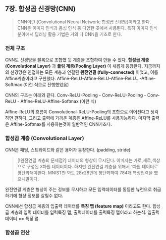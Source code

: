 ## 7장. 합성곱 신경망(CNN)
> CNN이란 (Convolutional Neural Network; 합성곱 신경망)이라고 한다. CNN은 이미지 인식과 음성 인식 등 다양한 곳에서 사용된다.
> 특히 이미지 인식 분야에서 딥러닝 활용 기법은 거의 다 CNN을 기초로 한다.
### 전체 구조
CNN도 신경망을 블록으로 조합했 듯 계층을 조합하여 만들 수 있다.
**합성곱 계층(Convolutional Layer)** 과 **풀링 계층(Pooling Layer)** 이 새롭게 등장한다.
지금까지의 신경망은 인접하는 모든 계층과 연결된 **완전연결 (fully-connected)** 이었고, 이를 Affine계층이라고 구현했다.
Affine-ReLU-Affine-ReLU-Affine-ReLU...-Affine-Softmax  (이런 식으로 진행했었음)

CNN의 구조는 아래와 같다.
Conv-ReLU-Pooling - Conv-ReLU-Pooling - Conv-ReLU - Affine-ReLU-Affine-Softmax (이런 식)

Affine-ReLU의 흐름이 Convolutional-ReLU-Pooling의 조합으로 이어진다고 생각하면 편하다. 그리고 출력에 가까운 계층은 Affine-ReLU를 사용가능하다. 마지막 출력은 Affine-Softmax를 사용하는것이 일반적인 CNN기초다.
### 합성곱 계층 (Convolutional Layer)
CNN은 패딩, 스트라이드와 같은 용어가 등장한다. (padding, stride) 
> [!완전연결 계층의 문제점?]
> 데이터의 형상이 무시된다. 이미지는 가로,세로,색상으로 구성된 3차원 데이터이다. 하지만 완전연결 계층을 위해서 1차원 데이터로 평탄화해야한다. MNIST만 봐도 28x28인데 평탄화하여 784개 특징입력을 했으니말이다.

완전연결 계층은 형상이 주는 정보를 무시하고 모든 입력데이터를 동등한 뉴런으로 취급하기에 형상 정보를 살릴수 없다.

CNN에선 합성곱 계층의 입출력 데이터를 **특징 맵 (feature map)** 이라고도 한다. 합성곱 계층의 입력 데이터를 입력특징 맵, 출력데이터를 출력특징 맵이라고 하는식. 입출력데이터 == 특징 맵
### 합성곱 연산
